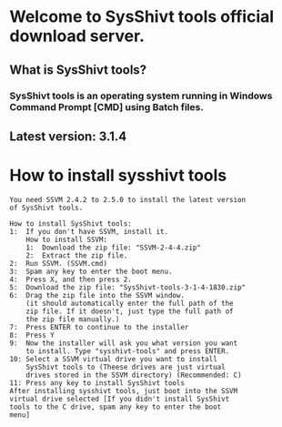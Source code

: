 # Welcome to SysShivt tools official download server.
## What is SysShivt tools?
### SysShivt tools is an operating system running in Windows Command Prompt [CMD] using Batch files.

## Latest version: 3.1.4

# How to install sysshivt tools
```
You need SSVM 2.4.2 to 2.5.0 to install the latest version
of SysShivt tools.

How to install SysShivt tools:
1:  If you don't have SSVM, install it.
    How to install SSVM:
    1:  Download the zip file: "SSVM-2-4-4.zip"
    2:  Extract the zip file.
2:  Run SSVM. (SSVM.cmd)
3:  Spam any key to enter the boot menu.
4:  Press X, and then press 2.
5:  Download the zip file: "SysShivt-tools-3-1-4-1830.zip"
6:  Drag the zip file into the SSVM window.
    (it should automatically enter the full path of the
    zip file. If it doesn't, just type the full path of
    the zip file manually.)
7:  Press ENTER to continue to the installer
8:  Press Y
9:  Now the installer will ask you what version you want
    to install. Type "sysshivt-tools" and press ENTER.
10: Select a SSVM virtual drive you want to install
    SysShivt tools to (Theese drives are just virtual
    drives stored in the SSVM directory) (Recommended: C)
11: Press any key to install SysShivt tools
After installing sysshivt tools, just boot into the SSVM
virtual drive selected [If you didn't install SysShivt
tools to the C drive, spam any key to enter the boot
menu]
```

